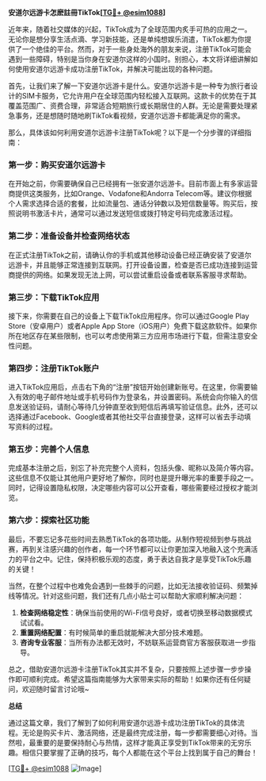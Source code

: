 **安道尔远游卡怎麽註冊TikTok[[TG💪+ @esim1088](https://t.me/s/esim1088)]**

近年来，随着社交媒体的兴起，TikTok成为了全球范围内炙手可热的应用之一。无论你是想分享生活点滴、学习新技能，还是单纯想娱乐消遣，TikTok都为你提供了一个绝佳的平台。然而，对于一些身处海外的朋友来说，注册TikTok可能会遇到一些障碍，特别是当你身在安道尔这样的小国时。别担心，本文将详细讲解如何使用安道尔远游卡成功注册TikTok，并解决可能出现的各种问题。

首先，让我们来了解一下安道尔远游卡是什么。安道尔远游卡是一种专为旅行者设计的SIM卡服务，它允许用户在全球范围内轻松接入互联网。这款卡的优势在于其覆盖范围广、资费合理，非常适合短期旅行或长期居住的人群。无论是需要处理紧急事务，还是想随时随地刷TikTok看视频，安道尔远游卡都能满足你的需求。

那么，具体该如何利用安道尔远游卡注册TikTok呢？以下是一个分步骤的详细指南：

### 第一步：购买安道尔远游卡

在开始之前，你需要确保自己已经拥有一张安道尔远游卡。目前市面上有多家运营商提供这类服务，比如Orange、Vodafone和Andorra Telecom等。建议你根据个人需求选择合适的套餐，比如流量包、通话分钟数以及短信数量等。购买后，按照说明书激活卡片，通常可以通过发送短信或拨打特定号码完成激活过程。

### 第二步：准备设备并检查网络状态

在正式注册TikTok之前，请确认你的手机或其他移动设备已经正确安装了安道尔远游卡，并且能够正常连接到互联网。打开设备设置，检查是否已成功连接到运营商提供的网络。如果发现无法上网，可以尝试重启设备或者联系客服寻求帮助。

### 第三步：下载TikTok应用

接下来，你需要在自己的设备上下载TikTok应用程序。你可以通过Google Play Store（安卓用户）或者Apple App Store（iOS用户）免费下载这款软件。如果你所在地区存在某些限制，也可以考虑使用第三方应用市场进行下载，但需注意安全性问题。

### 第四步：注册TikTok账户

进入TikTok应用后，点击右下角的“注册”按钮开始创建新账号。在这里，你需要输入有效的电子邮件地址或手机号码作为登录名，并设置密码。系统会向你输入的信息发送验证码，请耐心等待几分钟直至收到短信后再填写验证信息。此外，还可以选择通过Facebook、Google或者其他社交平台直接登录，这样可以省去手动填写资料的过程。

### 第五步：完善个人信息

完成基本注册之后，别忘了补充完整个人资料，包括头像、昵称以及简介等内容。这些信息不仅能让其他用户更好地了解你，同时也是提升曝光率的重要手段之一。同时，记得设置隐私权限，决定哪些内容可以公开查看，哪些需要经过授权才能浏览。

### 第六步：探索社区功能

最后，不要忘记多花些时间去熟悉TikTok的各项功能。从制作短视频到参与挑战赛，再到关注感兴趣的创作者，每一个环节都可以让你更加深入地融入这个充满活力的平台之中。记住，保持积极乐观的态度，勇于表达自我才是享受TikTok乐趣的关键！

当然，在整个过程中也难免会遇到一些棘手的问题，比如无法接收验证码、频繁掉线等情况。针对这些问题，我们还有几点小贴士可以帮助大家顺利解决问题：

1. **检查网络稳定性**：确保当前使用的Wi-Fi信号良好，或者切换至移动数据模式试试看。
2. **重置网络配置**：有时候简单的重启就能解决大部分技术难题。
3. **咨询专业客服**：当所有办法都无效时，不妨联系运营商官方客服获取进一步指导。

总之，借助安道尔远游卡注册TikTok其实并不复杂，只要按照上述步骤一步步操作即可顺利完成。希望这篇指南能够为大家带来实际的帮助！如果你还有任何疑问，欢迎随时留言讨论哦~

**总结**

通过这篇文章，我们了解到了如何利用安道尔远游卡成功注册TikTok的具体流程。无论是购买卡片、激活网络，还是最终完成注册，每一步都需要细心对待。当然啦，最重要的是要保持耐心与热情，这样才能真正享受到TikTok带来的无穷乐趣。相信只要掌握了正确的技巧，每个人都能在这个平台上找到属于自己的舞台！

[[TG💪+ @esim1088](https://t.me/s/esim1088) ![Image](https://i.postimg.cc/4NQfJmqS/Snipaste-2025-05-13-00-14-12.png)]